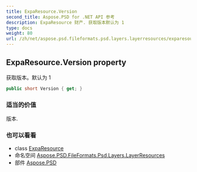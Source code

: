 ```yaml
---
title: ExpaResource.Version
second_title: Aspose.PSD for .NET API 参考
description: ExpaResource 财产. 获取版本默认为 1
type: docs
weight: 80
url: /zh/net/aspose.psd.fileformats.psd.layers.layerresources/exparesource/version/
---
```

## ExpaResource.Version property

获取版本。默认为 1

```csharp
public short Version { get; }
```

### 适当的价值

版本.

### 也可以看看

* class [ExpaResource](../)
* 命名空间 [Aspose.PSD.FileFormats.Psd.Layers.LayerResources](../../exparesource/)
* 部件 [Aspose.PSD](../../../)



